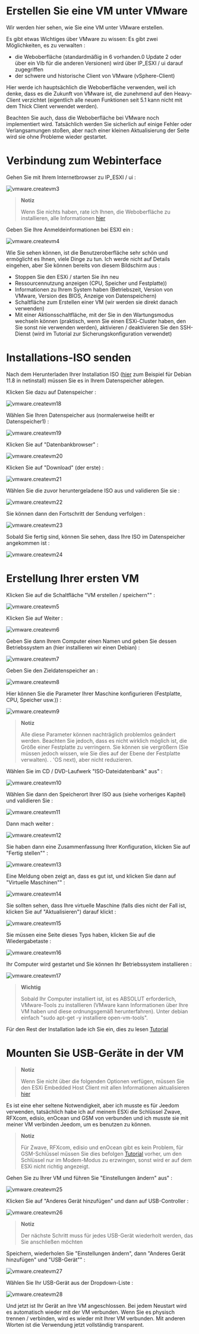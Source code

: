 # Erstellen Sie eine VM unter VMware

Wir werden hier sehen, wie Sie eine VM unter VMware erstellen.

Es gibt etwas Wichtiges über VMware zu wissen: Es gibt zwei Möglichkeiten, es zu verwalten :

-   die Weboberfläche (standardmäßig in 6 vorhanden.0 Update 2 oder über ein Vib für die anderen Versionen) wird über IP\_ESXI / ui darauf zugegriffen
-   der schwere und historische Client von VMware (vSphere-Client)

Hier werde ich hauptsächlich die Weboberfläche verwenden, weil ich denke, dass es die Zukunft von VMware ist, die zunehmend auf den Heavy-Client verzichtet (eigentlich alle neuen Funktionen seit 5.1 kann nicht mit dem Thick Client verwendet werden).

Beachten Sie auch, dass die Weboberfläche bei VMware noch implementiert wird. Tatsächlich werden Sie sicherlich auf einige Fehler oder Verlangsamungen stoßen, aber nach einer kleinen Aktualisierung der Seite wird sie ohne Probleme wieder gestartet.

# Verbindung zum Webinterface

Gehen Sie mit Ihrem Internetbrowser zu IP\_ESXI / ui :

![vmware.createvm3](images/vmware.createvm3.PNG)

> **Notiz**
>
> Wenn Sie nichts haben, rate ich Ihnen, die Weboberfläche zu installieren, alle Informationen [hier](https://doc.jeedom.com/de_DE/howtoadvance/vmware.trucs_et_astuces)

Geben Sie Ihre Anmeldeinformationen bei ESXI ein :

![vmware.createvm4](images/vmware.createvm4.PNG)

Wie Sie sehen können, ist die Benutzeroberfläche sehr schön und ermöglicht es Ihnen, viele Dinge zu tun. Ich werde nicht auf Details eingehen, aber Sie können bereits von diesem Bildschirm aus :

-   Stoppen Sie den ESXi / starten Sie ihn neu
-   Ressourcennutzung anzeigen (CPU, Speicher und Festplatte))
-   Informationen zu Ihrem System haben (Betriebszeit, Version von VMware, Version des BIOS, Anzeige von Datenspeichern)
-   Schaltfläche zum Erstellen einer VM (wir werden sie direkt danach verwenden)
-   Mit einer Aktionsschaltfläche, mit der Sie in den Wartungsmodus wechseln können (praktisch, wenn Sie einen ESXi-Cluster haben, den Sie sonst nie verwenden werden), aktivieren / deaktivieren Sie den SSH-Dienst (wird im Tutorial zur Sicherungskonfiguration verwendet)

# Installations-ISO senden

Nach dem Herunterladen Ihrer Installation ISO ([hier](https://cdimage.debian.org/cdimage/archive/11.8.0/amd64/iso-cd/debian-11.8.0-amd64-netinst.iso) zum Beispiel für Debian 11.8 in netinstall) müssen Sie es in Ihrem Datenspeicher ablegen.

Klicken Sie dazu auf Datenspeicher :

![vmware.createvm18](images/vmware.createvm18.PNG)

Wählen Sie Ihren Datenspeicher aus (normalerweise heißt er Datenspeicher1) :

![vmware.createvm19](images/vmware.createvm19.PNG)

Klicken Sie auf "Datenbankbrowser" :

![vmware.createvm20](images/vmware.createvm20.PNG)

Klicken Sie auf "Download" (der erste) :

![vmware.createvm21](images/vmware.createvm21.PNG)

Wählen Sie die zuvor heruntergeladene ISO aus und validieren Sie sie :

![vmware.createvm22](images/vmware.createvm22.PNG)

Sie können dann den Fortschritt der Sendung verfolgen :

![vmware.createvm23](images/vmware.createvm23.PNG)

Sobald Sie fertig sind, können Sie sehen, dass Ihre ISO im Datenspeicher angekommen ist :

![vmware.createvm24](images/vmware.createvm24.PNG)

# Erstellung Ihrer ersten VM

Klicken Sie auf die Schaltfläche "VM erstellen / speichern"" :

![vmware.createvm5](images/vmware.createvm5.PNG)

Klicken Sie auf Weiter :

![vmware.createvm6](images/vmware.createvm6.PNG)

Geben Sie dann Ihrem Computer einen Namen und geben Sie dessen Betriebssystem an (hier installieren wir einen Debian) :

![vmware.createvm7](images/vmware.createvm7.PNG)

Geben Sie den Zieldatenspeicher an :

![vmware.createvm8](images/vmware.createvm8.PNG)

Hier können Sie die Parameter Ihrer Maschine konfigurieren (Festplatte, CPU, Speicher usw.)) :

![vmware.createvm9](images/vmware.createvm9.PNG)

> **Notiz**
>
> Alle diese Parameter können nachträglich problemlos geändert werden. Beachten Sie jedoch, dass es nicht wirklich möglich ist, die Größe einer Festplatte zu verringern. Sie können sie vergrößern (Sie müssen jedoch wissen, wie Sie dies auf der Ebene der Festplatte verwalten). . 'OS next), aber nicht reduzieren.

Wählen Sie im CD / DVD-Laufwerk "ISO-Dateidatenbank" aus" :

![vmware.createvm10](images/vmware.createvm10.PNG)

Wählen Sie dann den Speicherort Ihrer ISO aus (siehe vorheriges Kapitel) und validieren Sie :

![vmware.createvm11](images/vmware.createvm11.PNG)

Dann mach weiter :

![vmware.createvm12](images/vmware.createvm12.PNG)

Sie haben dann eine Zusammenfassung Ihrer Konfiguration, klicken Sie auf "Fertig stellen"" :

![vmware.createvm13](images/vmware.createvm13.PNG)

Eine Meldung oben zeigt an, dass es gut ist, und klicken Sie dann auf "Virtuelle Maschinen"" :

![vmware.createvm14](images/vmware.createvm14.PNG)

Sie sollten sehen, dass Ihre virtuelle Maschine (falls dies nicht der Fall ist, klicken Sie auf "Aktualisieren") darauf klickt :

![vmware.createvm15](images/vmware.createvm15.PNG)

Sie müssen eine Seite dieses Typs haben, klicken Sie auf die Wiedergabetaste :

![vmware.createvm16](images/vmware.createvm16.PNG)

Ihr Computer wird gestartet und Sie können Ihr Betriebssystem installieren :

![vmware.createvm17](images/vmware.createvm17.PNG)

> **Wichtig**
>
> Sobald Ihr Computer installiert ist, ist es ABSOLUT erforderlich, VMware-Tools zu installieren (VMware kann Informationen über Ihre VM haben und diese ordnungsgemäß herunterfahren). Unter debian einfach "sudo apt-get -y installiere open-vm-tools".

Für den Rest der Installation lade ich Sie ein, dies zu lesen [Tutorial](https://doc.jeedom.com/de_DE/howtoadvance/debian.installation)

# Mounten Sie USB-Geräte in der VM

> **Notiz**
>
> Wenn Sie nicht über die folgenden Optionen verfügen, müssen Sie den ESXi Embedded Host Client mit allen Informationen aktualisieren [hier](https://doc.jeedom.com/de_DE/howto/doc-howto-vmware.trucs_et_astuces.html)

Es ist eine eher seltene Notwendigkeit, aber ich musste es für Jeedom verwenden, tatsächlich habe ich auf meinem ESXi die Schlüssel Zwave, RFXcom, edisio, enOcean und GSM von verbunden und ich musste sie mit meiner VM verbinden Jeedom, um es benutzen zu können.

> **Notiz**
>
> Für Zwave, RFXcom, edisio und enOcean gibt es kein Problem, für GSM-Schlüssel müssen Sie dies befolgen [Tutorial](https://doc.jeedom.com/de_DE/howtoadvance/gsm.huawei_mode_modem) vorher, um den Schlüssel nur im Modem-Modus zu erzwingen, sonst wird er auf dem ESXi nicht richtig angezeigt.

Gehen Sie zu Ihrer VM und führen Sie "Einstellungen ändern" aus" :

![vmware.createvm25](images/vmware.createvm25.PNG)

Klicken Sie auf "Anderes Gerät hinzufügen" und dann auf USB-Controller :

![vmware.createvm26](images/vmware.createvm26.PNG)

> **Notiz**
>
> Der nächste Schritt muss für jedes USB-Gerät wiederholt werden, das Sie anschließen möchten

Speichern, wiederholen Sie "Einstellungen ändern", dann "Anderes Gerät hinzufügen" und "USB-Gerät"" :

![vmware.createvm27](images/vmware.createvm27.PNG)

Wählen Sie Ihr USB-Gerät aus der Dropdown-Liste :

![vmware.createvm28](images/vmware.createvm28.PNG)

Und jetzt ist Ihr Gerät an Ihre VM angeschlossen. Bei jedem Neustart wird es automatisch wieder mit der VM verbunden. Wenn Sie es physisch trennen / verbinden, wird es wieder mit Ihrer VM verbunden. Mit anderen Worten ist die Verwendung jetzt vollständig transparent.
